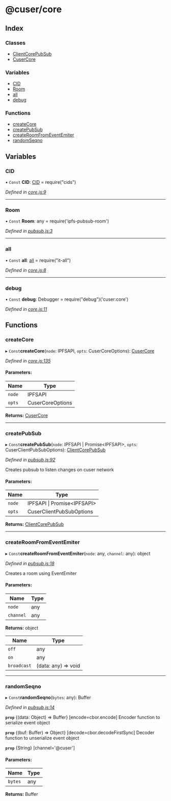 # @cuser/core

## Index

### Classes

* [ClientCorePubSub](docs/classes/clientcorepubsub.md)
* [CuserCore](docs/classes/cusercore.md)

### Variables

* [CID](docs/globals.md#cid)
* [Room](docs/globals.md#room)
* [all](docs/globals.md#all)
* [debug](docs/globals.md#debug)

### Functions

* [createCore](docs/globals.md#createcore)
* [createPubSub](docs/globals.md#createpubsub)
* [createRoomFromEventEmiter](docs/globals.md#createroomfromeventemiter)
* [randomSeqno](docs/globals.md#randomseqno)

## Variables

### CID

• `Const` **CID**: [CID](docs/globals.md#cid) = require("cids")

*Defined in [core.js:9](https://github.com/rubeniskov/cuser/blob/d94f1e7/packages/core/core.js#L9)*

___

### Room

• `Const` **Room**: any = require('ipfs-pubsub-room')

*Defined in [pubsub.js:3](https://github.com/rubeniskov/cuser/blob/d94f1e7/packages/core/pubsub.js#L3)*

___

### all

• `Const` **all**: [all](docs/globals.md#all) = require("it-all")

*Defined in [core.js:8](https://github.com/rubeniskov/cuser/blob/d94f1e7/packages/core/core.js#L8)*

___

### debug

• `Const` **debug**: Debugger = require("debug")('cuser:core')

*Defined in [core.js:11](https://github.com/rubeniskov/cuser/blob/d94f1e7/packages/core/core.js#L11)*

## Functions

### createCore

▸ `Const`**createCore**(`node`: IPFSAPI, `opts`: CuserCoreOptions): [CuserCore](docs/classes/cusercore.md)

*Defined in [core.js:135](https://github.com/rubeniskov/cuser/blob/d94f1e7/packages/core/core.js#L135)*

#### Parameters:

Name | Type |
------ | ------ |
`node` | IPFSAPI |
`opts` | CuserCoreOptions |

**Returns:** [CuserCore](docs/classes/cusercore.md)

___

### createPubSub

▸ `Const`**createPubSub**(`node`: IPFSAPI \| Promise\<IPFSAPI>, `opts`: CuserClientPubSubOptions): [ClientCorePubSub](docs/classes/clientcorepubsub.md)

*Defined in [pubsub.js:92](https://github.com/rubeniskov/cuser/blob/d94f1e7/packages/core/pubsub.js#L92)*

Creates pubsub to listen changes on cuser network

#### Parameters:

Name | Type |
------ | ------ |
`node` | IPFSAPI \| Promise\<IPFSAPI> |
`opts` | CuserClientPubSubOptions |

**Returns:** [ClientCorePubSub](docs/classes/clientcorepubsub.md)

___

### createRoomFromEventEmiter

▸ `Const`**createRoomFromEventEmiter**(`node`: any, `channel`: any): object

*Defined in [pubsub.js:18](https://github.com/rubeniskov/cuser/blob/d94f1e7/packages/core/pubsub.js#L18)*

Creates a room using EventEmiter

#### Parameters:

Name | Type |
------ | ------ |
`node` | any |
`channel` | any |

**Returns:** object

Name | Type |
------ | ------ |
`off` | any |
`on` | any |
`broadcast` | (data: any) => void |

___

### randomSeqno

▸ `Const`**randomSeqno**(`bytes`: any): Buffer

*Defined in [pubsub.js:14](https://github.com/rubeniskov/cuser/blob/d94f1e7/packages/core/pubsub.js#L14)*

**`prop`** {(data: Object) => Buffer} [encode=cbor.encode] Encoder function to serialize event object

**`prop`** {(buf: Buffer) => Object} [decode=cbor.decodeFirstSync] Decoder function to unserialize event object

**`prop`** {String} [channel='@cuser']

#### Parameters:

Name | Type |
------ | ------ |
`bytes` | any |

**Returns:** Buffer
